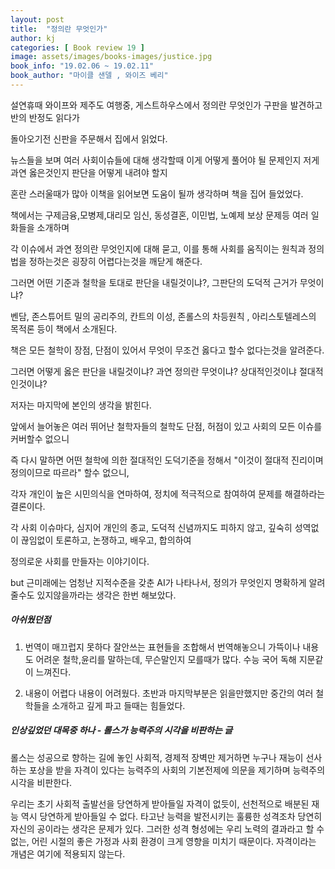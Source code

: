 ```yaml
---
layout: post
title:  "정의란 무엇인가"
author: kj
categories: [ Book review 19 ]
image: assets/images/books-images/justice.jpg
book_info: "19.02.06 ~ 19.02.11"
book_author: "마이클 샌델 , 와이즈 베리"
---
```

설연휴때 와이프와 제주도 여행중, 게스트하우스에서 정의란 무엇인가 구판을 발견하고 반의 반정도 읽다가

돌아오기전 신판을 주문해서 집에서 읽었다.

뉴스들을 보며 여러 사회이슈들에 대해 생각할때 이게 어떻게 풀어야 될 문제인지 저게 과연 옳은것인지 판단을 어떻게 내려야 할지

혼란 스러울때가 많아 이책을 읽어보면 도움이 될까 생각하며 책을 집어 들었었다.

책에서는 구제금융,모병제,대리모 임신, 동성결혼, 이민법, 노예제 보상 문제등 여러 일화들을 소개하며

각 이슈에서 과연 정의란 무엇인지에 대해 묻고, 이를 통해 사회를 움직이는 원칙과 정의 법을 정하는것은 굉장히 어렵다는것을 깨닫게 해준다.

그러면 어떤 기준과 철학을 토대로 판단을 내릴것이냐?, 그판단의 도덕적 근거가 무엇이냐?

벤담, 존스튜어트 밀의 공리주의, 칸트의 이성, 존롤스의 차등원칙 , 아리스토텔레스의 목적론 등이 책에서 소개된다.

책은 모든 철학이 장점, 단점이 있어서 무엇이 무조건 옳다고 할수 없다는것을 알려준다.

그러면 어떻게 옳은 판단을 내릴것이냐? 과연 정의란 무엇이냐? 상대적인것이냐 절대적인것이냐?

저자는 마지막에 본인의 생각을 밝힌다.

앞에서 늘어놓은 여러 뛰어난 철학자들의 철학도 단점, 허점이 있고 사회의 모든 이슈를 커버할수 없으니

즉 다시 말하면 어떤 철학에 의한 절대적인 도덕기준을 정해서 "이것이 절대적 진리이며 정의이므로 따르라" 할수 없으니,

각자 개인이 높은 시민의식을 연마하여, 정치에 적극적으로 참여하여 문제를 해결하라는 결론이다.

각 사회 이슈마다, 심지어 개인의 종교, 도덕적 신념까지도 피하지 않고, 깊숙히 성역없이 끊임없이 토론하고, 논쟁하고, 배우고, 합의하여

정의로운 사회를 만들자는 이야기이다.

but 근미래에는 엄청난 지적수준을 갖춘 AI가 나타나서, 정의가 무엇인지 명확하게 알려줄수도 있지않을까라는 생각은 한번 해보았다.


##### 아쉬웠던점
1. 번역이 매끄럽지 못하다
잘안쓰는 표현들을 조합해서 번역해놓으니 가뜩이나 내용도 어려운 철학,윤리를 말하는데, 무슨말인지 모를때가 많다. 수능 국어 독해 지문같이 느껴진다.

2. 내용이 어렵다
내용이 어려웠다. 초반과 마지막부분은 읽을만했지만 중간의 여러 철학들을 소개하고 깊게 파고 들때는 힘들었다.

##### 인상깊었던 대목중 하나 -  롤스가 능력주의 시각을 비판하는 글
 롤스는 성공으로 향하는 길에 놓인 사회적, 경제적 장벽만 제거하면 누구나 재능이 선사하는 포상을 받을 자격이 있다는 능력주의 사회의
 기본전제에 의문을 제기하며 능력주의 시각을 비판한다.

 우리는 초기 사회적 출발선을 당연하게 받아들일 자격이 없듯이, 선천적으로 배분된 재능 역시 당연하게 받아들일 수 없다.
 타고난 능력을 발전시키는 훌륭한 성격조차 당연히 자신의 공이라는 생각은 문제가 있다. 그러한 성격 형성에는 우리 노력의 결과라고 할 수 없는,
 어린 시절의 좋은 가정과 사회 환경이 크게 영향을 미치기 때문이다. 자격이라는 개념은 여기에 적용되지 않는다.
